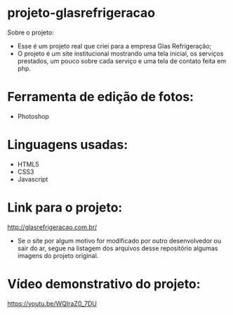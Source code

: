 # projeto-glasrefrigeracao

Sobre o projeto:
- Esse é um projeto real que criei para a empresa Glas Refrigeração;
- O projeto é um site institucional mostrando uma tela inicial, os serviços prestados, um pouco sobre cada serviço e uma tela de contato feita em php.

# Ferramenta de edição de fotos:
- Photoshop

# Linguagens usadas:
- HTML5
- CSS3
- Javascript

# Link para o projeto:

http://glasrefrigeracao.com.br/

- Se o site por algum motivo for modificado por outro desenvolvedor ou sair do ar, segue na listagem dos arquivos desse repositório algumas imagens do projeto original.

# Vídeo demonstrativo do projeto:

https://youtu.be/WQIraZ0_7DU

